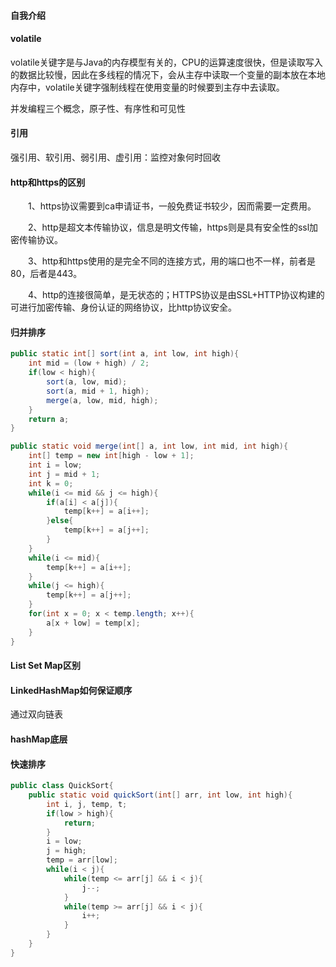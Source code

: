 #### 自我介绍

#### volatile
volatile关键字是与Java的内存模型有关的，CPU的运算速度很快，但是读取写入的数据比较慢，因此在多线程的情况下，会从主存中读取一个变量的副本放在本地内存中，volatile关键字强制线程在使用变量的时候要到主存中去读取。

并发编程三个概念，原子性、有序性和可见性

#### 引用
强引用、软引用、弱引用、虚引用：监控对象何时回收

#### http和https的区别

　　1、https协议需要到ca申请证书，一般免费证书较少，因而需要一定费用。

　　2、http是超文本传输协议，信息是明文传输，https则是具有安全性的ssl加密传输协议。

　　3、http和https使用的是完全不同的连接方式，用的端口也不一样，前者是80，后者是443。

　　4、http的连接很简单，是无状态的；HTTPS协议是由SSL+HTTP协议构建的可进行加密传输、身份认证的网络协议，比http协议安全。

#### 归并排序

```java
public static int[] sort(int a, int low, int high){
    int mid = (low + high) / 2;
    if(low < high){
        sort(a, low, mid);
        sort(a, mid + 1, high);
        merge(a, low, mid, high);
    }
    return a;
}

public static void merge(int[] a, int low, int mid, int high){
    int[] temp = new int[high - low + 1];
    int i = low;
    int j = mid + 1;
    int k = 0;
    while(i <= mid && j <= high){
        if(a[i] < a[j]){
            temp[k++] = a[i++];
        }else{
            temp[k++] = a[j++];
        }
    }
    while(i <= mid){
        temp[k++] = a[i++];
    }
    while(j <= high){
        temp[k++] = a[j++];
    }
    for(int x = 0; x < temp.length; x++){
        a[x + low] = temp[x];
    }
}

```

#### List Set Map区别

#### LinkedHashMap如何保证顺序
通过双向链表

#### hashMap底层

#### 快速排序
```java
public class QuickSort{
    public static void quickSort(int[] arr, int low, int high){
        int i, j, temp, t;
        if(low > high){
            return;
        }
        i = low;
        j = high;
        temp = arr[low];
        while(i < j){
            while(temp <= arr[j] && i < j){
                j--;
            }
            while(temp >= arr[j] && i < j){
                i++;
            }
        }
    }
}
```